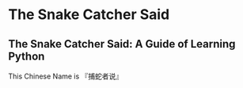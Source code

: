 # The Snake Catcher Said
## The Snake Catcher Said: A Guide of Learning Python
This Chinese Name is 『捕蛇者说』

